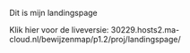 Dit is mijn landingspage

Klik hier voor de liveversie: 30229.hosts2.ma-cloud.nl/bewijzenmap/p1.2/proj/landingspage/
